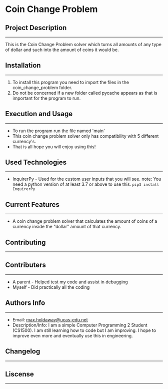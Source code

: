 # Coin Change Problem

## Project Description
---
This is the Coin Change Problem solver which turns all amounts of any type of dollar and such into the amount of coins it would be.  

## Installation
---
1. To install this program you need to import the files in the coin_change_problem folder.
2. Do not be concerned if a new folder called pycache appears as that is important for the program to run.  

## Execution and Usage
---

+ To run the program run the file named 'main'
+ This coin change problem solver only has compatibility with 5 different currency's.
+ That is all hope you will enjoy using this!  

## Used Technologies
---

+ InquirerPy - Used for the custom user inputs that you will see. note: You need a python version of at least 3.7 or above to use this.
`pip3 install InquirerPy`  

## Current Features
---
+ A coin change problem solver that calculates the amount of coins of a currency inside the "dollar" amount of that currency.  

## Contributing
---

## Contributers
---

+ A parent - Helped test my code and assist in debugging
+ Myself - Did practically all the coding  

## Authors Info
---

+ Email: max.holdaway@ucas-edu.net
+ Description/Info:
I am a simple Computer Programming 2 Student (CS1500). I am still learning how to code but I am improving. I hope to improve even more and eventually use this in engineering.  

## Changelog
---

## Liscense
---
